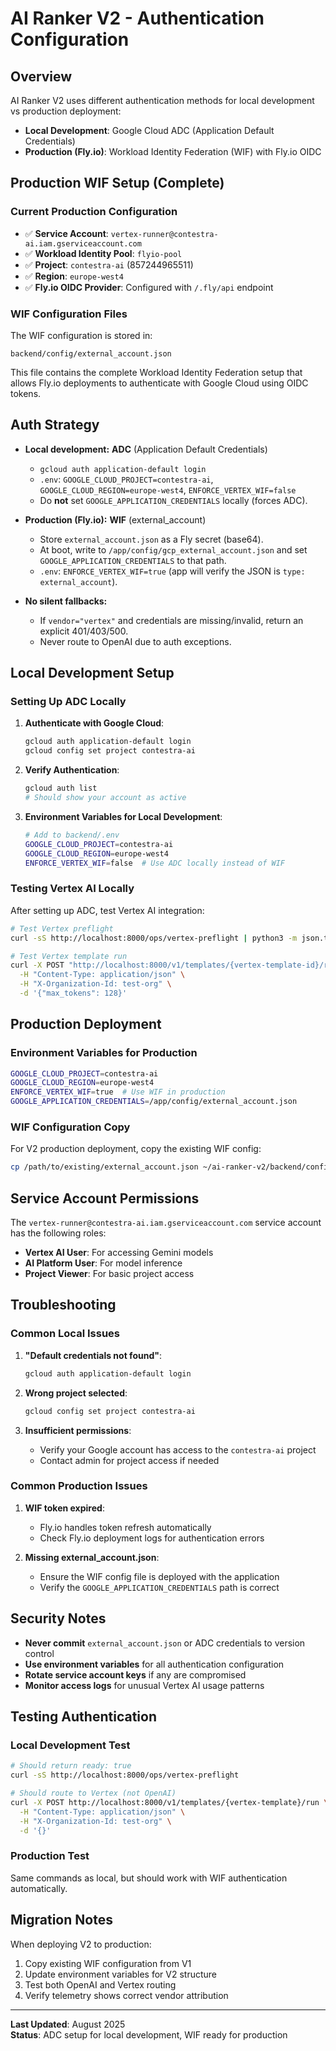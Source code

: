 # AI Ranker V2 - Authentication Configuration

## Overview

AI Ranker V2 uses different authentication methods for local development vs production deployment:

- **Local Development**: Google Cloud ADC (Application Default Credentials)
- **Production (Fly.io)**: Workload Identity Federation (WIF) with Fly.io OIDC

## Production WIF Setup (Complete)

### Current Production Configuration
- ✅ **Service Account**: `vertex-runner@contestra-ai.iam.gserviceaccount.com`
- ✅ **Workload Identity Pool**: `flyio-pool`
- ✅ **Project**: `contestra-ai` (857244965511)
- ✅ **Region**: `europe-west4`
- ✅ **Fly.io OIDC Provider**: Configured with `/.fly/api` endpoint

### WIF Configuration Files
The WIF configuration is stored in:
```
backend/config/external_account.json
```

This file contains the complete Workload Identity Federation setup that allows Fly.io deployments to authenticate with Google Cloud using OIDC tokens.

## Auth Strategy

- **Local development:** **ADC** (Application Default Credentials)
  - `gcloud auth application-default login`
  - `.env`: `GOOGLE_CLOUD_PROJECT=contestra-ai`, `GOOGLE_CLOUD_REGION=europe-west4`, `ENFORCE_VERTEX_WIF=false`
  - Do **not** set `GOOGLE_APPLICATION_CREDENTIALS` locally (forces ADC).

- **Production (Fly.io):** **WIF** (external_account)
  - Store `external_account.json` as a Fly secret (base64).
  - At boot, write to `/app/config/gcp_external_account.json` and set `GOOGLE_APPLICATION_CREDENTIALS` to that path.
  - `.env`: `ENFORCE_VERTEX_WIF=true` (app will verify the JSON is `type: external_account`).

- **No silent fallbacks:**
  - If `vendor="vertex"` and credentials are missing/invalid, return an explicit 401/403/500.
  - Never route to OpenAI due to auth exceptions.

## Local Development Setup

### Setting Up ADC Locally

1. **Authenticate with Google Cloud**:
   ```bash
   gcloud auth application-default login
   gcloud config set project contestra-ai
   ```

2. **Verify Authentication**:
   ```bash
   gcloud auth list
   # Should show your account as active
   ```

3. **Environment Variables for Local Development**:
   ```bash
   # Add to backend/.env
   GOOGLE_CLOUD_PROJECT=contestra-ai
   GOOGLE_CLOUD_REGION=europe-west4
   ENFORCE_VERTEX_WIF=false  # Use ADC locally instead of WIF
   ```

### Testing Vertex AI Locally

After setting up ADC, test Vertex AI integration:

```bash
# Test Vertex preflight
curl -sS http://localhost:8000/ops/vertex-preflight | python3 -m json.tool

# Test Vertex template run
curl -X POST "http://localhost:8000/v1/templates/{vertex-template-id}/run" \
  -H "Content-Type: application/json" \
  -H "X-Organization-Id: test-org" \
  -d '{"max_tokens": 128}'
```

## Production Deployment

### Environment Variables for Production
```bash
GOOGLE_CLOUD_PROJECT=contestra-ai
GOOGLE_CLOUD_REGION=europe-west4
ENFORCE_VERTEX_WIF=true  # Use WIF in production
GOOGLE_APPLICATION_CREDENTIALS=/app/config/external_account.json
```

### WIF Configuration Copy
For V2 production deployment, copy the existing WIF config:
```bash
cp /path/to/existing/external_account.json ~/ai-ranker-v2/backend/config/
```

## Service Account Permissions

The `vertex-runner@contestra-ai.iam.gserviceaccount.com` service account has the following roles:
- **Vertex AI User**: For accessing Gemini models
- **AI Platform User**: For model inference
- **Project Viewer**: For basic project access

## Troubleshooting

### Common Local Issues
1. **"Default credentials not found"**:
   ```bash
   gcloud auth application-default login
   ```

2. **Wrong project selected**:
   ```bash
   gcloud config set project contestra-ai
   ```

3. **Insufficient permissions**:
   - Verify your Google account has access to the `contestra-ai` project
   - Contact admin for project access if needed

### Common Production Issues
1. **WIF token expired**:
   - Fly.io handles token refresh automatically
   - Check Fly.io deployment logs for authentication errors

2. **Missing external_account.json**:
   - Ensure the WIF config file is deployed with the application
   - Verify the `GOOGLE_APPLICATION_CREDENTIALS` path is correct

## Security Notes

- **Never commit** `external_account.json` or ADC credentials to version control
- **Use environment variables** for all authentication configuration
- **Rotate service account keys** if any are compromised
- **Monitor access logs** for unusual Vertex AI usage patterns

## Testing Authentication

### Local Development Test
```bash
# Should return ready: true
curl -sS http://localhost:8000/ops/vertex-preflight

# Should route to Vertex (not OpenAI)
curl -X POST http://localhost:8000/v1/templates/{vertex-template}/run \
  -H "Content-Type: application/json" \
  -H "X-Organization-Id: test-org" \
  -d '{}'
```

### Production Test
Same commands as local, but should work with WIF authentication automatically.

## Migration Notes

When deploying V2 to production:
1. Copy existing WIF configuration from V1
2. Update environment variables for V2 structure
3. Test both OpenAI and Vertex routing
4. Verify telemetry shows correct vendor attribution

---

**Last Updated**: August 2025  
**Status**: ADC setup for local development, WIF ready for production
